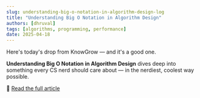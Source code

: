 ```yaml
---
slug: understanding-big-o-notation-in-algorithm-design-log
title: "Understanding Big O Notation in Algorithm Design"
authors: [dhruval]
tags: [algorithms, programming, performance]
date: 2025-04-18
---
```


Here's today's drop from KnowGrow — and it's a good one.

**Understanding Big O Notation in Algorithm Design** dives deep into something every CS nerd should care about — in the nerdiest, coolest way possible.

🔗 [Read the full article](/docs/understanding-big-o-notation-in-algorithm-design)

